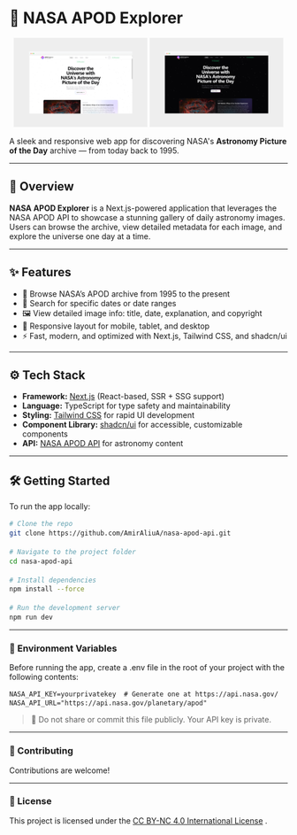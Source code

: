 # 🌌 NASA APOD Explorer

<p float="left" align="center">
  <img src="https://raw.githubusercontent.com/AmirAliuA/nasa-apod-api/refs/heads/master/preview-screenshots/light-theme.jpeg?token=GHSAT0AAAAAADC7QNHXSAYKZXHDL3VOSPHS2B5XFJA" width="48%" alt="Light Theme Preview" />
  <img src="https://raw.githubusercontent.com/AmirAliuA/nasa-apod-api/refs/heads/master/preview-screenshots/dark-theme.jpeg?token=GHSAT0AAAAAADC7QNHXFAIFKUOHBFZLNSAA2B5XFAQ" width="48%" alt="Dark Theme Preview" />
</p>

A sleek and responsive web app for discovering NASA's **Astronomy Picture of the Day** archive — from today back to 1995.

---

## 🚀 Overview

**NASA APOD Explorer** is a Next.js-powered application that leverages the NASA APOD API to showcase a stunning gallery of daily astronomy images. Users can browse the archive, view detailed metadata for each image, and explore the universe one day at a time.

---

## ✨ Features

- 🔭 Browse NASA’s APOD archive from 1995 to the present  
- 📅 Search for specific dates or date ranges  
- 🖼️ View detailed image info: title, date, explanation, and copyright  
- 📱 Responsive layout for mobile, tablet, and desktop  
- ⚡ Fast, modern, and optimized with Next.js, Tailwind CSS, and shadcn/ui  

---

## ⚙️ Tech Stack

- **Framework:** [Next.js](https://nextjs.org/) (React-based, SSR + SSG support)  
- **Language:** TypeScript for type safety and maintainability  
- **Styling:** [Tailwind CSS](https://tailwindcss.com/) for rapid UI development  
- **Component Library:** [shadcn/ui](https://ui.shadcn.com/) for accessible, customizable components  
- **API:** [NASA APOD API](https://api.nasa.gov/) for astronomy content  

---

## 🛠 Getting Started

To run the app locally:

```bash
# Clone the repo
git clone https://github.com/AmirAliuA/nasa-apod-api.git

# Navigate to the project folder
cd nasa-apod-api

# Install dependencies
npm install --force

# Run the development server
npm run dev
```

---

### 🔐 Environment Variables
Before running the app, create a .env file in the root of your project with the following contents:

```env
NASA_API_KEY=yourprivatekey  # Generate one at https://api.nasa.gov/
NASA_API_URL="https://api.nasa.gov/planetary/apod"
```
> 🚨 Do not share or commit this file publicly. Your API key is private.

---

### 🤝 Contributing
Contributions are welcome!

---

### 📄 License
This project is licensed under the [CC BY-NC 4.0 International License](https://creativecommons.org/licenses/by-nc/4.0/deed.en) .